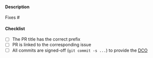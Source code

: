 #### Description

<!-- Thank you for contributing Reimage! Please describe the changes made in this PR here and provide any other useful information for reviewers. Make sure that you included some automated tests (e.g unit tests) to verify your changes.  If there is a requirement for user input for testing, please include the instructions as well. -->

Fixes #<!-- Link the relevant issue here -->

#### Checklist

<!-- See https://github.com/cerbos/reimage/blob/main/CONTRIBUTING.md#submitting-pull-requests for more information. -->

- [ ] The PR title has the correct prefix
- [ ] PR is linked to the corresponding issue
- [ ] All commits are signed-off (`git commit -s ...`) to provide the [DCO](https://developercertificate.org/)
